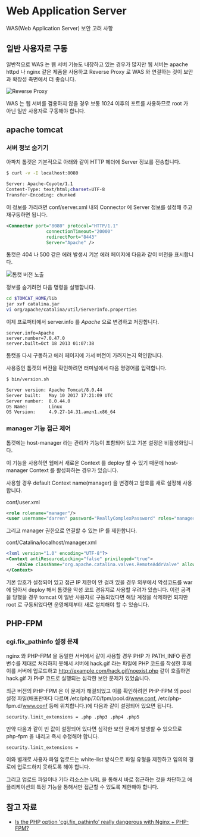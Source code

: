 # Web Application Server

WAS(Web Application Server) 보안 고려 사항

<!-- toc -->

## 일반 사용자로 구동

일반적으로 WAS 는 웹 서버 기능도 내장하고 있는 경우가 많지만  웹 서버는 apache httpd 나 nginx 같은 제품을 사용하고 Reverse Proxy 로 WAS 와 연결하는 것이 보안과 확장성 측면에서 더 좋습니다.

![Reverse Proxy](https://cloud.githubusercontent.com/assets/404534/14357003/e18f6cee-fd21-11e5-89a0-b2e70b96a518.png "Reverse Proxy")

WAS 는 웹 서버를 겸용하지 않을 경우 보통 1024 이후의 포트를 사용하므로 root 가 아닌 일반 사용자로 구동해야 합니다.

## apache tomcat

### 서버 정보 숨기기

아파치 톰캣은 기본적으로 아래와 같이 HTTP 헤더에 Server 정보를 전송합니다. 

```sh
$ curl -v -I localhost:8080

Server: Apache-Coyote/1.1
Content-Type: text/html;charset=UTF-8
Transfer-Encoding: chunked
```

이 정보를 가리려면 conf/server.xml 내의 Connector 에 Server 정보를 설정해 주고 재구동하면 됩니다.

```xml
<Connector port="8080" protocol="HTTP/1.1"
               connectionTimeout="20000"
               redirectPort="8443" 
               Server="Apache" />
```



톰캣은 404 나 500 같은 에러 발생시 기본 에러 페이지에 다음과 같이 버전을 표시합니다.

![톰캣 버전 노출](https://user-images.githubusercontent.com/404534/27223549-e09af85c-52cb-11e7-98ad-1b7b561b65d3.png)

정보를 숨기려면 다음 명령을 실행합니다.

```sh
cd $TOMCAT_HOME/lib
jar xvf catalina.jar
vi org/apache/catalina/util/ServerInfo.properties
```

이제 프로퍼티에서 server.info 를 *Apache* 으로 변경하고 저장합니다.

```
server.info=Apache
server.number=7.0.47.0
server.built=Oct 18 2013 01:07:38
```

톰캣을 다시 구동하고 에러 페이지에 가서 버전이 가려지는지 확인합니다.



사용중인 톰캣의 버전을 확인하려면 터미널에서 다음 명령어를 입력합니다.

```sh
$ bin/version.sh

Server version: Apache Tomcat/8.0.44
Server built:   May 10 2017 17:21:09 UTC
Server number:  8.0.44.0
OS Name:        Linux
OS Version:     4.9.27-14.31.amzn1.x86_64
```



### manager 기능 접근 제어

톰캣에는 host-manager 라는 관리자 기능이 포함되어 있고 기본 설정은 비활성화입니다.

이 기능을 사용하면 웹에서 새로운 Context 를 deploy 할 수 있기 때문에 host-manager Context 를 활성화하는 경우가 있습니다.

사용할 경우 default Context name(manager) 을 변경하고 암호를 새로 설정해 사용합니다.

conf/user.xml

```xml
<role rolename="manager"/>
<user username="darren" password="ReallyComplexPassword" roles="manager"/>
```

그리고 manager 권한으로 연결할 수 있는 IP 를 제한합니다.

conf/Catalina/localhost/manager.xml

```xml
<?xml version="1.0" encoding="UTF-8"?>
<Context antiResourceLocking="false" privileged="true">
    <Valve className="org.apache.catalina.valves.RemoteAddrValve" allow="192\.168\.152\.\d+|127\.0\.0\.1"/>
</Context>
```

 기본 암호가 설정되어 있고 접근 IP 제한이 안 걸려 있을 경우 외부에서 악성코드를 war 에 담아서 deploy 해서 톰캣을 악성 코드 경유지로 사용할 우려가 있습니다.
이런 공격을 당했을 경우 tomcat 이 일반 사용자로 구동되었다면 해당 계정을 삭제하면 되지만 root 로 구동되었다면 운영체제부터 새로 설치해야 할 수 있습니다.


## PHP-FPM

### cgi.fix_pathinfo 설정 문제

nginx 와 PHP-FPM 을 동일한 서버에서 같이 사용할 경우 PHP 가 PATH_INFO 환경 변수를 제대로 처리하지 못해서 서버에 hack.gif 라는 파일에 PHP 코드를 작성한 후에 이를 서버에 업로드하고 http://example.com/hack.gif/noexist.php 같이 호출하면 hack.gif 가 PHP 코드로 실행되는 심각한 보안 문제가 있었습니다.

최근 버전의 PHP-FPM 은 이 문제가 해결되었고 이를 확인하려면 PHP-FPM 의 pool 설정 파일(배포판마다 다르며 /etc/php/7.0/fpm/pool.d/www.conf, /etc/php-fpm.d/www.conf 등에 위치합니다.)에 다음과 같이 설정되어 있으면 됩니다.

```
security.limit_extensions = .php .php3 .php4 .php5
```

만약 다음과 같이 빈 값이 설정되어 있다면 심각한 보안 문제가 발생할 수 있으므로 php-fpm 을 내리고 즉시 수정해야 합니다. 

```
security.limit_extensions =
```

이와 별개로 사용자 파일 업로드는 white-list 방식으로 파일 유형을 제한하고 임의의 경로에 업로드하지 못하도록 해야 합니다.

그리고 업로드 파일이나 기타 리소스는 URL 을 통해서 바로 접근하는 것을 차단하고 애플리케이션의 특정 기능을 통해서만 접근할 수 있도록 제한해야 합니다.



## 참고 자료
* [Is the PHP option 'cgi.fix_pathinfo' really dangerous with Nginx + PHP-FPM?](http://serverfault.com/questions/627903/is-the-php-option-cgi-fix-pathinfo-really-dangerous-with-nginx-php-fpm)

